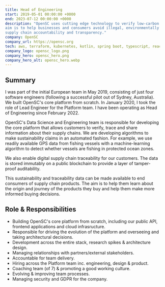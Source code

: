 ```yaml
---
title: Head of Engineering
start: 2019-05-01 00:00:00 +0000
end: 2023-07-12 00:00:00 +0000
description: "OpenSC uses cutting edge technology to verify low-carbon and sustainable food production at source. The 
aim is to help businesses and consumers avoid illegal, environmentally damaging or unethical products, while improving 
supply chain accountability and transparency."
company: OpenSC
company_url: https://opensc.org
tech: aws, terraform, kubernetes, kotlin, spring boot, typescript, react
company_logo: opensc_logo.png
company_hero: opensc_hero.png
company_hero_alt: opensc_hero.webp
---
```

## Summary
I was part of the initial European team in May 2019, consisting of just four software engineers (following a successful
pilot out of Sydney, Australia). We built OpenSC's core platform from scratch. In January 2020, I took the role of 
Lead Engineer for the Platform team. I have been operating as Head of Engineering since February 2022.

OpenSC's Data Science and Engineering team is responsible for developing the core platform that allows customers to
verify, trace and share information about their supply chains. We are developing algorithms to make sustainability 
claims in an automated fashion. For example, we use readily available GPS data from fishing vessels with a 
machine-learning algorithm to detect whether vessels are fishing in protected ocean zones.

We also enable digital supply chain traceability for our customers. The data is stored immutably on a public blockchain 
to provide a layer of tamper-proof auditability.

This sustainability and traceability data can be made available to end consumers of supply chain products. The aim is 
to help them learn about the origin and journey of the products they buy and help them make more informed buying decisions.

## Role & Responsibilities
- Building OpenSC's core platform from scratch, including our public API, frontend applications and cloud infrasructure.
- Responsible for driving the evolution of the platform and overseeing and taking architectural decisions.
- Development across the entire stack, research spikes & architecture design.
- Managing relationships with partners/external stakeholders.
- Accountable for team delivery.
- Hiring across the Platform team inc. engineering, design & product.
- Coaching team (of 7) & promoting a good working culture.
- Evolving & improving team processes.
- Managing security and GDPR for the company.